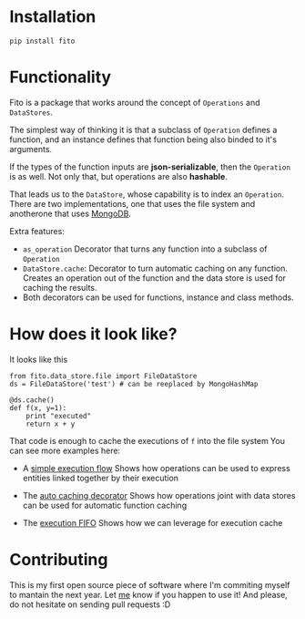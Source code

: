 # Installation

`pip install fito`


# Functionality

Fito is a package that works around the concept of `Operations` and `DataStores`.

The simplest way of thinking it is that a subclass of `Operation` defines
a function, and an instance defines that function being also binded 
to it's arguments. 

If the types of the function inputs are **json-serializable**, 
then the `Operation` is as well. 
Not only that, but operations are also **hashable**.

That leads us to the `DataStore`, whose capability is to index an `Operation`.
There are two implementations, one that uses the file system and 
anotherone that uses [MongoDB](https://www.mongodb.com/).

Extra features:
* `as_operation` Decorator that turns any function into a subclass of `Operation`
* `DataStore.cache`: Decorator to turn automatic caching on any function. 
Creates an operation out of the function and the data store is used for caching the results. 
* Both decorators can be used for functions, instance and class methods.

# How does it look like?
It looks like this
```
from fito.data_store.file import FileDataStore
ds = FileDataStore('test') # can be reeplaced by MongoHashMap

@ds.cache()
def f(x, y=1):
    print "executed"
    return x + y
```

That code is enough to cache the executions of `f` into the file system
You can see more examples here:
* A [simple execution flow](https://github.com/elsonidoq/fito/blob/master/examples/simple_flow.py)
Shows how operations can be used to express entities linked together by their execution

* The [auto caching decorator](https://github.com/elsonidoq/fito/blob/master/examples/auto_caching.py)
Shows how operations joint with data stores can be used for automatic function caching

* The [execution FIFO](https://github.com/elsonidoq/fito/blob/master/examples/expensive_computations.py)
Shows how we can leverage for execution cache

# Contributing
This is my first open source piece of software where I'm commiting myself to mantain the next year. 
Let [me](https://twitter.com/ideasrapidas) know if you happen to use it! 
And please, do not hesitate on sending pull requests :D
